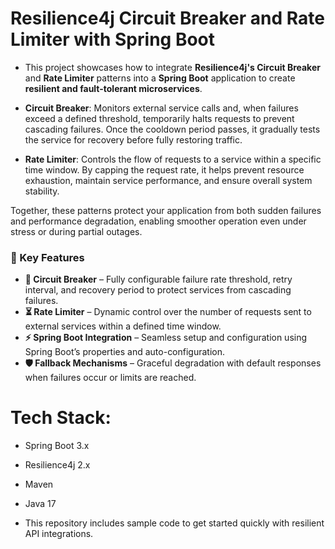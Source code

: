 # Resilience4j Circuit Breaker and Rate Limiter with Spring Boot

 * This project showcases how to integrate **Resilience4j's Circuit Breaker** and **Rate Limiter** patterns into a **Spring Boot** application to create **resilient and fault-tolerant microservices**.

- **Circuit Breaker**: Monitors external service calls and, when failures exceed a defined threshold, temporarily halts requests to prevent cascading failures. Once the cooldown period passes, it gradually tests the service for recovery before fully restoring traffic.

- **Rate Limiter**: Controls the flow of requests to a service within a specific time window. By capping the request rate, it helps prevent resource exhaustion, maintain service performance, and ensure overall system stability.

Together, these patterns protect your application from both sudden failures and performance degradation, enabling smoother operation even under stress or during partial outages.

### 🔧 Key Features

- **🛑 Circuit Breaker** – Fully configurable failure rate threshold, retry interval, and recovery period to protect services from cascading failures.
- **⏳ Rate Limiter** – Dynamic control over the number of requests sent to external services within a defined time window.
- **⚡ Spring Boot Integration** – Seamless setup and configuration using Spring Boot’s properties and auto-configuration.
- **🛡 Fallback Mechanisms** – Graceful degradation with default responses when failures occur or limits are reached.


# Tech Stack:
* Spring Boot 3.x
* Resilience4j 2.x
* Maven
* Java 17

* This repository includes sample code to get started quickly with resilient API integrations.
